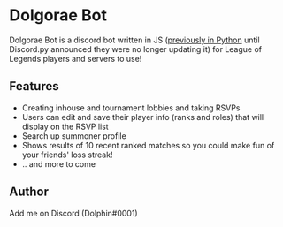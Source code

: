 # Dolgorae Bot

Dolgorae Bot is a discord bot written in JS ([previously in Python](https://github.com/sophiayjcho/dolgorae-bot) until Discord.py announced they were no longer updating it) for League of Legends players and servers to use!

## Features
* Creating inhouse and tournament lobbies and taking RSVPs
* Users can edit and save their player info (ranks and roles) that will display on the RSVP list
* Search up summoner profile
* Shows results of 10 recent ranked matches so you could make fun of your friends' loss streak!
* .. and more to come

## Author
Add me on Discord (Dolphin#0001)
